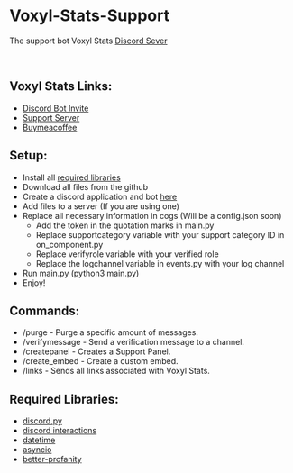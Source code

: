 # Voxyl-Stats-Support
The support bot Voxyl Stats [Discord Sever](https://discord.gg/fBnfWXSDpu)

<br/>

## Voxyl Stats Links:

- [Discord Bot Invite](https://discord.com/api/oauth2/authorize?client_id=926814210321707028&permissions=277025442816&scope=bot%20applications.commands)  
- [Support Server](https://discord.gg/fBnfWXSDpu)  
- [Buymeacoffee](https://www.buymeacoffee.com/voxlystats/)

## Setup:

- Install all [required libraries](#Required-Libraries)
- Download all files from the github
- Create a discord application and bot [here](https://discordapp.com/developers/applications)
- Add files to a server (If you are using one)
- Replace all necessary information in cogs (Will be a config.json soon)
  - Add the token in the quotation marks in main.py
  - Replace supportcategory variable with your support category ID in on_component.py
  - Replace verifyrole variable with your verified role
  - Replace the logchannel variable in events.py with your log channel
- Run main.py (python3 main.py)
- Enjoy!

## Commands:

- /purge - Purge a specific amount of messages.  
- /verifymessage - Send a verification message to a channel.  
- /createpanel - Creates a Support Panel.  
- /create_embed - Create a custom embed.  
- /links - Sends all links associated with Voxyl Stats.  

## Required Libraries:

- [discord.py](https://pypi.org/project/discord.py/)
- [discord interactions](https://pypi.org/project/discord-py-slash-command/)
- [datetime](https://pypi.org/project/DateTime/)  
- [asyncio](https://pypi.org/project/asyncio/)
- [better-profanity](https://pypi.org/project/better-profanity/)


